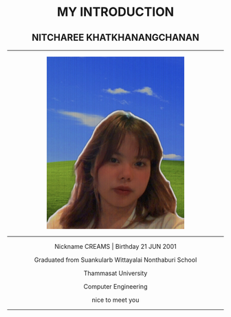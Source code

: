 
 <h1 align  ="center" >MY INTRODUCTION </h1>

<h2 align  ="center">NITCHAREE KHATKHANANGCHANAN </h2>
<hr></hr>

<p align  ="center"> <img src="me.jpg"      width="320" 
     height="400" /></p>
<hr></hr>
<p align  ="center">Nickname CREAMS | Birthday 21 JUN 2001</p>
<p align  ="center">Graduated from Suankularb Wittayalai Nonthaburi School</p>
<p align  ="center">Thammasat University </p>
<p align  ="center">Computer Engineering</p>

<p align  ="center">nice to meet you</p>
<hr></hr>
